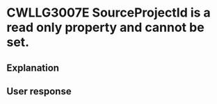 # CWLLG3007E SourceProjectId is a read only property and cannot be set.

## Explanation

## User response